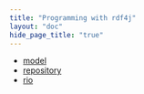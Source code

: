 ```yaml
---
title: "Programming with rdf4j"
layout: "doc"
hide_page_title: "true"
---
```


- [model](model/)
- [repository](repository/)
- [rio](rio/)
